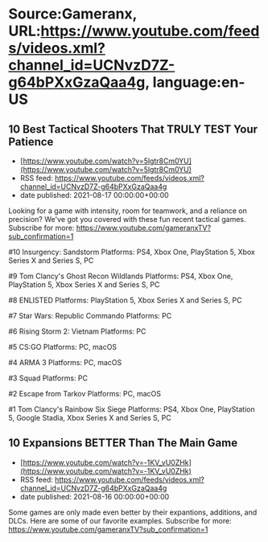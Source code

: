 # Source:Gameranx, URL:https://www.youtube.com/feeds/videos.xml?channel_id=UCNvzD7Z-g64bPXxGzaQaa4g, language:en-US

## 10 Best Tactical Shooters That TRULY TEST Your Patience
 - [https://www.youtube.com/watch?v=5lgtr8Cm0YU](https://www.youtube.com/watch?v=5lgtr8Cm0YU)
 - RSS feed: https://www.youtube.com/feeds/videos.xml?channel_id=UCNvzD7Z-g64bPXxGzaQaa4g
 - date published: 2021-08-17 00:00:00+00:00

Looking for a game with intensity, room for teamwork, and a reliance on precision? We've got you covered with these fun recent tactical games.
Subscribe for more: https://www.youtube.com/gameranxTV?sub_confirmation=1

#10 Insurgency: Sandstorm
Platforms: PS4, Xbox One, PlayStation 5, Xbox Series X and Series S, PC

#9 Tom Clancy's Ghost Recon Wildlands
Platforms: PS4, Xbox One, PlayStation 5, Xbox Series X and Series S, PC

#8 ENLISTED
Platforms: PlayStation 5, Xbox Series X and Series S, PC

#7 Star Wars: Republic Commando
Platforms: PC

#6 Rising Storm 2: Vietnam
Platforms: PC

#5 CS:GO
Platforms: PC, macOS

#4 ARMA 3
Platforms: PC, macOS

#3 Squad
Platforms: PC

#2 Escape from Tarkov
Platforms: PC, macOS

#1 Tom Clancy's Rainbow Six Siege
Platforms: PS4, Xbox One, PlayStation 5, Google Stadia, Xbox Series X and Series S, PC

## 10 Expansions BETTER Than The Main Game
 - [https://www.youtube.com/watch?v=-1KV_vU0ZHk](https://www.youtube.com/watch?v=-1KV_vU0ZHk)
 - RSS feed: https://www.youtube.com/feeds/videos.xml?channel_id=UCNvzD7Z-g64bPXxGzaQaa4g
 - date published: 2021-08-16 00:00:00+00:00

Some games are only made even better by their expantions, additions, and DLCs. Here are some of our favorite examples.
Subscribe for more: https://www.youtube.com/gameranxTV?sub_confirmation=1

